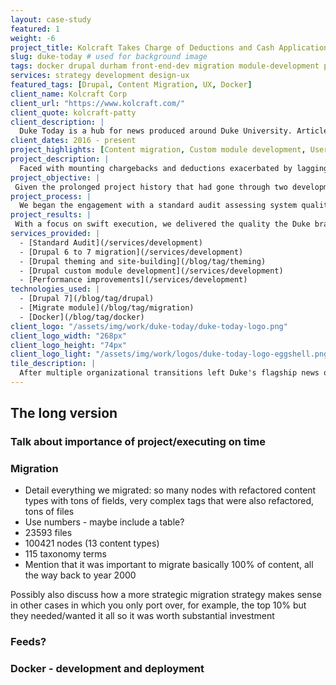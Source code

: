 ```yaml
---
layout: case-study
featured: 1
weight: -6
project_title: Kolcraft Takes Charge of Deductions and Cash Application
slug: duke-today # used for background image
tags: docker drupal durham front-end-dev migration module-development performance user-experience
services: strategy development design-ux
featured_tags: [Drupal, Content Migration, UX, Docker]
client_name: Kolcraft Corp
client_url: "https://www.kolcraft.com/"
client_quote: kolcraft-patty
client_description: |
  Duke Today is a hub for news produced around Duke University. Articles are produced by staff and faculty across the university and health system to comprise a one-stop-shop for news from around Duke.
client_dates: 2016 - present
project_highlights: [Content migration, Custom module development, User experience enhancement, Dockerized deployment]
project_description: |
  Faced with mounting chargebacks and deductions exacerbated by lagging cash application times, this Chicago-based manufacturer was able to slash processing time while boosting credit and A/R performance using an automated solution.
project_objective: |
 Given the prolonged project history that had gone through two development agencies, when design agency and fellow Durham natives Cuberis asked Savas Labs to partner, our edict was to determine what was complete and what remained so we could deliver the finished product to an eager client as soon as possible.
project_process: |
  We began the engagement with a standard audit assessing system quality and functional completion. Once we were better oriented with organizational goals and remaining work, we used an automated testing framework to ensure protection of crucial business goals during the fast-paced development that was required. We collaborated daily with the Cuberis team to tie the established user experience with our functional improvements. We implemented system monitoring and staged work on Duke's cutting-edge custom hosting infrastructure using Docker containerization to enlist consistent feedback from all stakeholders throughout.
project_results: |
 With a focus on swift execution, we delivered the quality the Duke brand demands efficiently while surfacing valuable investments in best practices for security, monitoring and performance. The results were celebrated across the University. In four months, we took sixteen years and 120,000 articles worth of rich inter-departmental content and, through Cuberis's thoughtful design, made it more engaging and accessible for the broad and distributed Duke community.
services_provided: |
  - [Standard Audit](/services/development)
  - [Drupal 6 to 7 migration](/services/development)
  - [Drupal theming and site-building](/blog/tag/theming)
  - [Drupal custom module development](/services/development)
  - [Performance improvements](/services/development)
technologies_used: |
  - [Drupal 7](/blog/tag/drupal)
  - [Migrate module](/blog/tag/migration)
  - [Docker](/blog/tag/docker)
client_logo: "/assets/img/work/duke-today/duke-today-logo.png"
client_logo_width: "268px"
client_logo_height: "74px"
client_logo_light: "/assets/img/work/logos/duke-today-logo-eggshell.png"
tile_description: |
  After multiple organizational transitions left Duke's flagship news outlet's redesign incomplete, partner Cuberis entrusted Savas Labs to audit the work, implement new functionality, and execute a complex content migration in just 4 months.
---
```


## The long version

### Talk about importance of project/executing on time

### Migration

- Detail everything we migrated: so many nodes with refactored content types with tons of fields, very complex tags that were also refactored, tons of files
- Use numbers - maybe include a table?
 - 23593 files
 - 100421 nodes (13 content types)
 - 115 taxonomy terms
- Mention that it was important to migrate basically 100% of content, all the way back to year 2000

Possibly also discuss how a more strategic migration strategy makes sense in other cases in which you only port over, for example, the top 10% but they needed/wanted it all so it was worth substantial investment

### Feeds?

### Docker - development and deployment

